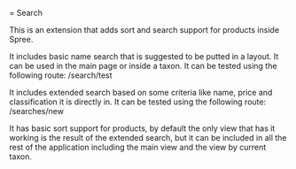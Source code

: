 = Search

This is an extension that adds sort and search support for products inside Spree.

It includes basic name search that is suggested to be putted in a layout. It can be used in the main page or inside a taxon.
It can be tested using the following route:
/search/test

It includes extended search based on some criteria like name, price and classification it is directly in.
It can be tested using the following route:
/searches/new

It has basic sort support for products, by default the only view that has it working is the result of the extended search, but it can be included in all the rest of the application including the main view and the view by current taxon.

